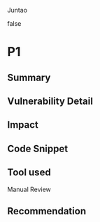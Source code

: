 Juntao

false

# P1

## Summary

## Vulnerability Detail

## Impact

## Code Snippet

## Tool used

Manual Review

## Recommendation
